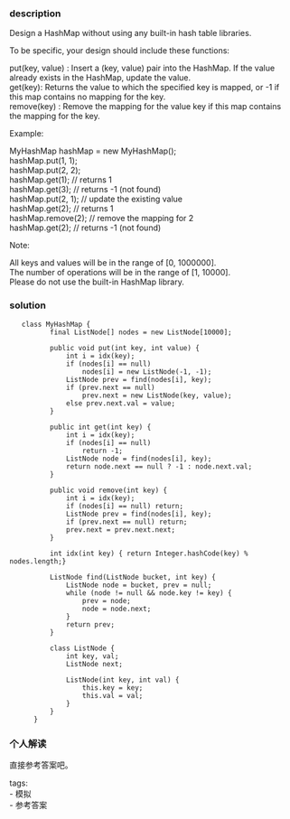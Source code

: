 ### description    
  Design a HashMap without using any built-in hash table libraries.  
    
  To be specific, your design should include these functions:  
    
  put(key, value) : Insert a (key, value) pair into the HashMap. If the value already exists in the HashMap, update the value.  
  get(key): Returns the value to which the specified key is mapped, or -1 if this map contains no mapping for the key.  
  remove(key) : Remove the mapping for the value key if this map contains the mapping for the key.  
    
  Example:  
    
  MyHashMap hashMap = new MyHashMap();  
  hashMap.put(1, 1);            
  hashMap.put(2, 2);           
  hashMap.get(1);            // returns 1  
  hashMap.get(3);            // returns -1 (not found)  
  hashMap.put(2, 1);          // update the existing value  
  hashMap.get(2);            // returns 1   
  hashMap.remove(2);          // remove the mapping for 2  
  hashMap.get(2);            // returns -1 (not found)   
    
  Note:  
    
  All keys and values will be in the range of [0, 1000000].  
  The number of operations will be in the range of [1, 10000].  
  Please do not use the built-in HashMap library.  
### solution    
```    
   class MyHashMap {  
          final ListNode[] nodes = new ListNode[10000];  
    
          public void put(int key, int value) {  
              int i = idx(key);  
              if (nodes[i] == null)  
                  nodes[i] = new ListNode(-1, -1);  
              ListNode prev = find(nodes[i], key);  
              if (prev.next == null)  
                  prev.next = new ListNode(key, value);  
              else prev.next.val = value;  
          }  
    
          public int get(int key) {  
              int i = idx(key);  
              if (nodes[i] == null)  
                  return -1;  
              ListNode node = find(nodes[i], key);  
              return node.next == null ? -1 : node.next.val;  
          }  
    
          public void remove(int key) {  
              int i = idx(key);  
              if (nodes[i] == null) return;  
              ListNode prev = find(nodes[i], key);  
              if (prev.next == null) return;  
              prev.next = prev.next.next;  
          }  
    
          int idx(int key) { return Integer.hashCode(key) % nodes.length;}  
    
          ListNode find(ListNode bucket, int key) {  
              ListNode node = bucket, prev = null;  
              while (node != null && node.key != key) {  
                  prev = node;  
                  node = node.next;  
              }  
              return prev;  
          }  
    
          class ListNode {  
              int key, val;  
              ListNode next;  
    
              ListNode(int key, int val) {  
                  this.key = key;  
                  this.val = val;  
              }  
          }  
      }  
```    
    
### 个人解读    
  直接参考答案吧。    
        
  tags:      
    -  模拟    
    -  参考答案    
  
